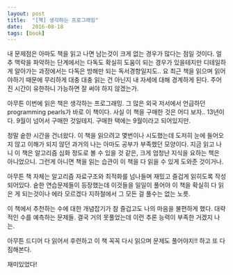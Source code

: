 ```yaml
---
layout: post
title:  "[책] 생각하는 프로그래밍"
date:   2016-08-18
tags: [book]
---
```


내 문제점은 아마도 책을 읽고 나면 남는것이 크게 없는 경우가 많다는 점일 것이다. 얼추 맥락을 파악하는 단계에서는 다독도 확실히 도움이 되는 경우가 있을테지만 디테일하게 알아가는 과정에서는 다독은 방해만 되는 독서경향일지도.. 요 최근 책을 읽으며 읽어야하기 때문에 무리하게 대충 대충 읽는 건 아닌지 내 자세에 대해 경계하게 된다. 주어진 시간이 유한하니 가능하면 잘 써야 하지 않겠는가. 

  아무튼 이번에 읽은 책은 생각하는 프로그래밍. 그 많은 외국 저서에서 언급하던 programming pearls가 바로 이 책이다. 사실 이 책을 구매한 것은 어디 보자.. 13년이다. 9월이 넘어서 구매한 것일테지. 구매한 택에는 9월이라고 되어있지만. 

  정말 숱한 시간을 건너왔다. 이 책을 읽으려고 몇번이나 시도했는데 도저히 눈에 들어오지 않고 이해가 되지 않던 과거의 나는 아마도 공부가 부족했던 모양이다. 지금 읽고 나니 이 책은 알고리즘 심화 정도로 볼 수 있을 것 같은, 크게 엄청난 지식을 요하는 책은 아니었으니. 그런게 아니면 책을 읽는 습관이 이 책을 다 읽을 수 있게 도와준 것이거나. 

  아무튼 책 자체는 알고리즘 자료구조와 최적화를 넘나들며 재밌고 즐겁게 읽히도록 작성되어있다. 숱한 연습문제들이 등장했는데 이것들을 일일이 풀어야 이 책을 확실히 다 읽은 게 되는것이나 에라 모르겠다 지하철에서 그 모든 걸 풀수는 없는 노릇. 

  이 책에서 추천하는 수에 대한 개념잡기가 참 즐겁고도 나의 마음을 불편하게 했다. 대략적인 수를 예측하는 문제들. 결국 거의 못풀었는데 이런 추론 능력이 부족한 거겠지 나는. 

  아무튼 드디어 다 읽어서 후련하고 이 책 꼭꼭 다시 읽으며 문제도 풀어야지!! 하고 또 다짐해본다. 

  재미있었다!